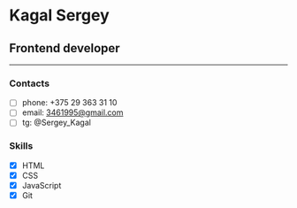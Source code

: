 # Kagal Sergey

## Frontend developer

---

### Contacts

- [ ] phone: +375 29 363 31 10
- [ ] email: 3461995@gmail.com
- [ ] tg: @Sergey_Kagal

### Skills

- [x] HTML
- [x] CSS
- [x] JavaScript
- [x] Git
